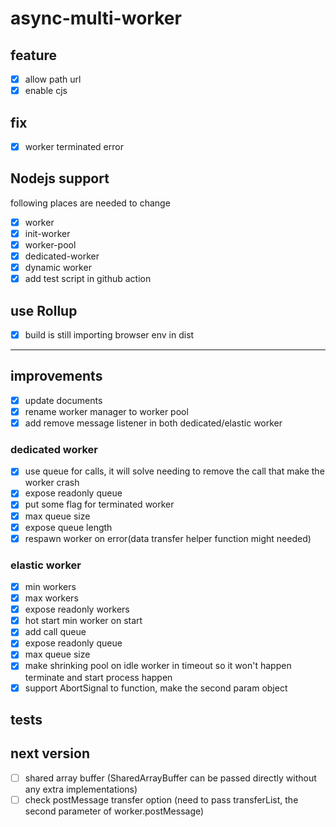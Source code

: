# async-multi-worker

## feature

- [x] allow path url
- [x] enable cjs

## fix

- [x] worker terminated error

## Nodejs support

following places are needed to change

- [x] worker
- [x] init-worker
- [x] worker-pool
- [x] dedicated-worker
- [x] dynamic worker
- [x] add test script in github action

## use Rollup

- [x] build is still importing browser env in dist

---

## improvements

- [x] update documents
- [x] rename worker manager to worker pool
- [x] add remove message listener in both dedicated/elastic worker

### dedicated worker

- [x] use queue for calls, it will solve needing to remove the call that make the worker crash
- [x] expose readonly queue
- [x] put some flag for terminated worker
- [x] max queue size
- [x] expose queue length
- [x] respawn worker on error(data transfer helper function might needed)

### elastic worker

- [x] min workers
- [x] max workers
- [x] expose readonly workers
- [x] hot start min worker on start
- [x] add call queue
- [x] expose readonly queue
- [x] max queue size
- [x] make shrinking pool on idle worker in timeout so it won't happen terminate and start process happen
- [x] support AbortSignal to function, make the second param object

## tests

## next version

- [ ] shared array buffer (SharedArrayBuffer can be passed directly without any extra implementations)
- [ ] check postMessage transfer option (need to pass transferList, the second parameter of worker.postMessage)
